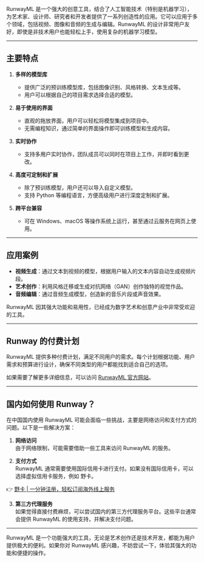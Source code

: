 RunwayML 是一个强大的创意工具，结合了人工智能技术（特别是机器学习），为艺术家、设计师、研究者和开发者提供了一系列创造性的应用。它可以应用于多个领域，包括视频、图像和音频的生成与编辑。RunwayML 的设计非常用户友好，即使是非技术用户也能轻松上手，使用复杂的机器学习模型。

---

## 主要特点

1. **多样的模型库**  
   - 提供广泛的预训练模型库，包括图像识别、风格转换、文本生成等。  
   - 用户可以根据自己的项目需求选择合适的模型。

2. **易于使用的界面**  
   - 直观的拖放界面，用户可以轻松将模型集成到项目中。  
   - 无需编程知识，通过简单的界面操作即可训练模型和生成内容。

3. **实时协作**  
   - 支持多用户实时协作，团队成员可以同时在项目上工作，并即时看到更改。

4. **高度可定制和扩展**  
   - 除了预训练模型，用户还可以导入自定义模型。  
   - 支持 Python 等编程语言，方便高级用户进行深度定制和扩展。

5. **跨平台兼容**  
   - 可在 Windows、macOS 等操作系统上运行，甚至通过云服务在网页上使用。

---

## 应用案例

- **视频生成**：通过文本到视频的模型，根据用户输入的文本内容自动生成视频片段。  
- **艺术创作**：利用风格迁移或生成对抗网络（GAN）创作独特的视觉作品。  
- **音频编辑**：通过音频生成模型，创造新的音乐片段或声音效果。

RunwayML 因其强大功能和易用性，已经成为数字艺术和创意产业中非常受欢迎的工具。

---

## Runway 的付费计划

RunwayML 提供多种付费计划，满足不同用户的需求。每个计划根据功能、用户需求和预算进行设计，确保不同类型的用户都能找到适合自己的选项。

如果需要了解更多详细信息，可以访问 [RunwayML 官方网站](https://www.runwayml.com)。

---

## 国内如何使用 Runway？

在中国国内使用 RunwayML 可能会面临一些挑战，主要是网络访问和支付方式的问题。以下是一些解决方案：

1. **网络访问**  
   由于网络限制，可能需要借助一些工具来访问 RunwayML 的服务。

2. **支付方式**  
   RunwayML 通常需要使用国际信用卡进行支付。如果没有国际信用卡，可以选择虚拟信用卡服务，例如 野卡。

👉 [野卡 | 一分钟注册，轻松订阅海外线上服务](https://bit.ly/bewildcard)

3. **第三方代理服务**  
   如果觉得直接付费麻烦，可以尝试国内的第三方代理服务平台。这些平台通常会提供 RunwayML 的使用支持，并解决支付问题。

---

RunwayML 是一个功能强大的工具，无论是艺术创作还是技术开发，都能为用户提供极大的便利。如果你对 RunwayML 感兴趣，不妨尝试一下，体验其强大的功能和便捷的操作。